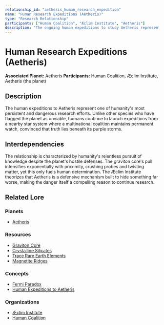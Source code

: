 ```yaml
---
relationship_id: "aetheris_human_research_expedition"
name: "Human Research Expeditions (Aetheris)"
type: "Research Relationship"
participants: ["Human Coalition", "Æclim Institute", "Aetheris"]
description: "The ongoing human expeditions to study Aetheris represent one of humanity's most persistent and dangerous research efforts, driven by the belief that the planet holds answers to galactic mysteries."
---
```


# Human Research Expeditions (Aetheris)

**Associated Planet:** Aetheris
**Participants:** Human Coalition, Æclim Institute, Aetheris (the planet)

## Description
The human expeditions to Aetheris represent one of humanity's most persistent and dangerous research efforts. Unlike other species who have flagged the planet as unviable, humans continue to launch expeditions from a nearby star system where a multinational coalition maintains permanent watch, convinced that truth lies beneath its purple storms.

## Interdependencies
The relationship is characterized by humanity's relentless pursuit of knowledge despite the planet's hostile defenses. The graviton core's pull intensifies exponentially with proximity, crushing probes and twisting matter, yet this only fuels human determination. The Æclim Institute theorizes that Aetheris is a defensive mechanism built to hide something far worse, making the danger itself a compelling reason to continue research.

## Related Lore

### Planets
*   [Aetheris](/planets/aetheris)

### Resources
*   [Graviton Core](/resources/graviton_core)
*   [Crystalline Silicates](/resources/crystalline_silicates)
*   [Trace Rare Earth Elements](/resources/trace_rare_earth_elements)
*   [Magnetite Ridges](/resources/magnetite_ridges)

### Concepts
*   [Fermi Paradox](/concepts/fermi_paradox)
*   [Human Expeditions to Aetheris](/concepts/human_expeditions_to_aetheris)

### Organizations
*   [Æclim Institute](/organizations/aeclim_institute)
*   [Human Coalition](/organizations/human_coalition) 